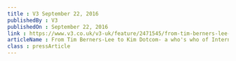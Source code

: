 ```yaml
---
title : V3 September 22, 2016
publishedBy : V3
publishedOn : September 22, 2016
link : https://www.v3.co.uk/v3-uk/feature/2471545/from-tim-berners-lee-to-kim-dotcom-a-whos-who-of-internet-20-innovators/page/7
articleName : From Tim Berners-Lee to Kim Dotcom- a who's who of Internet 2.0 innovators
class : pressArticle
---
```

